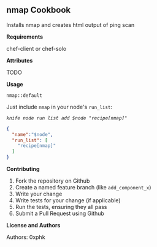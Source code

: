 nmap Cookbook
-------------
Installs nmap and creates html output of ping scan

**Requirements**

chef-client or chef-solo

**Attributes**

TODO

**Usage**

`nmap::default`

Just include `nmap` in your node's `run_list`:

*`knife node run list add $node "recipe[nmap]"`*

```json
{
  "name":"$node",
  "run_list": [
    "recipe[nmap]"
  ]
}
```

**Contributing**

1. Fork the repository on Github
2. Create a named feature branch (like `add_component_x`)
3. Write your change
4. Write tests for your change (if applicable)
5. Run the tests, ensuring they all pass
6. Submit a Pull Request using Github

**License and Authors**

Authors: 0xphk
